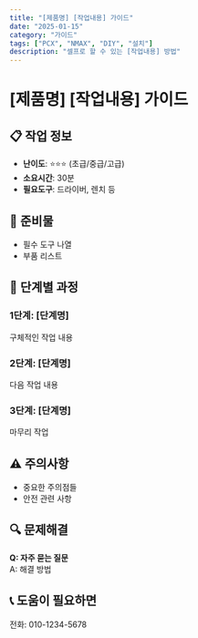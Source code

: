 ```yaml
---
title: "[제품명] [작업내용] 가이드"
date: "2025-01-15"
category: "가이드"
tags: ["PCX", "NMAX", "DIY", "설치"]
description: "셀프로 할 수 있는 [작업내용] 방법"
---
```


# [제품명] [작업내용] 가이드

## 📋 작업 정보
- **난이도**: ⭐⭐⭐ (초급/중급/고급)
- **소요시간**: 30분
- **필요도구**: 드라이버, 렌치 등

## 🔧 준비물
- 필수 도구 나열
- 부품 리스트

## 📖 단계별 과정

### 1단계: [단계명]
구체적인 작업 내용

### 2단계: [단계명]  
다음 작업 내용

### 3단계: [단계명]
마무리 작업

## ⚠️ 주의사항
- 중요한 주의점들
- 안전 관련 사항

## 🔍 문제해결
**Q: 자주 묻는 질문**  
A: 해결 방법

## 📞 도움이 필요하면
전화: 010-1234-5678
